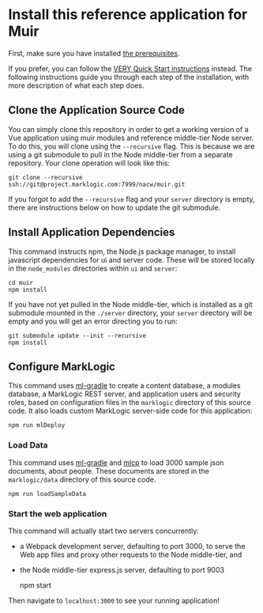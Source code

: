 # Install this reference application for Muir

First, make sure you have installed [the prerequisites](README.markdown#prerequisites).

If you prefer, you can follow the [VERY Quick Start instructions](README.markdown#very-quick) instead. The following instructions guide you through each step of the installation, with more description of what each step does.

## Clone the Application Source Code

You can simply clone this repository in order to get a working version of a Vue application using muir modules and reference middle-tier Node server. To do this, you will clone using the `--recursive` flag. This is because we are using a git submodule to pull in the Node middle-tier from a separate repository. Your clone operation will look like this:

    git clone --recursive  ssh://git@project.marklogic.com:7999/nacw/muir.git

If you forgot to add the `--recursive` flag and your `server` directory is empty, there are instructions below on how to update the git submodule.

## Install Application Dependencies

This command instructs npm, the Node.js package manager, to install javascript dependencies for ui and server code. These will be stored locally in the `node_modules` directories within `ui` and `server`:

    cd muir
    npm install

If you have not yet pulled in the Node middle-tier, which is installed as a git submodule mounted in the `./server` directory, your `server` directory will be empty and you will get an error directing you to run:

    git submodule update --init --recursive 
    npm install

## Configure MarkLogic

This command uses [ml-gradle](https://github.com/marklogic-community/ml-gradle) to create a content database, a modules database, a MarkLogic REST server, and application users and security roles, based on configuration files in the `marklogic` directory of this source code. It also loads custom MarkLogic server-side code for this application:

    npm run mlDeploy

### Load Data

This command uses [ml-gradle](https://github.com/marklogic-community/ml-gradle) and [mlcp]() to load 3000 sample json documents, about people. These documents are stored in the `marklogic/data` directory of this source code.

    npm run loadSampleData

### Start the web application

This command will actually start two servers concurrently:

- a Webpack development server, defaulting to port 3000, to serve the Web app files and proxy other requests to the Node middle-tier, and
- the Node middle-tier express.js server, defaulting to port 9003

    npm start

Then navigate to `localhost:3000` to see your running application!
